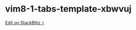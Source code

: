 # vim8-1-tabs-template-xbwvuj

[Edit on StackBlitz ⚡️](https://stackblitz.com/edit/vim8-1-tabs-template-xbwvuj)